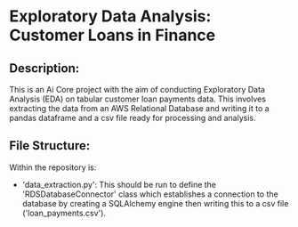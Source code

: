 # Exploratory Data Analysis: Customer Loans in Finance

## Description: 
This is an Ai Core project with the aim of conducting Exploratory Data Analysis (EDA) on tabular customer loan payments data. This involves extracting the data from an AWS Relational Database and writing it to a pandas dataframe and a csv file ready for processing and analysis.

## File Structure:
Within the repository is:
- 'data_extraction.py': This should be run to define the 'RDSDatabaseConnector' class which establishes a connection to the database by creating a SQLAlchemy engine then writing this to a csv file ('loan_payments.csv').